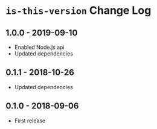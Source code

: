 # `is-this-version` Change Log

## 1.0.0 - 2019-09-10
- Enabled Node.js api
- Updated dependencies

## 0.1.1 - 2018-10-26
- Updated dependencies

## 0.1.0 - 2018-09-06
- First release
